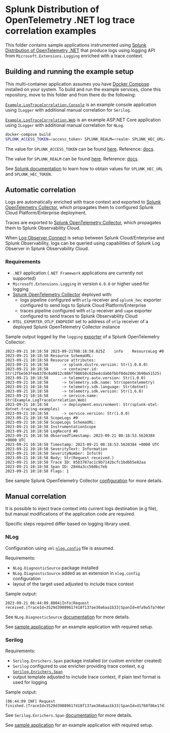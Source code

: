 # Splunk Distribution of OpenTelemetry .NET log trace correlation examples

This folder contains sample applications instrumented using
[Splunk Distribution of OpenTelemetry .NET](https://github.com/signalfx/splunk-otel-dotnet)
that produce logs using logging API from `Microsoft.Extensions.Logging` enriched with
a trace context.

## Building and running the example setup

This multi-container application assumes you have [Docker Compose](https://docs.docker.com/compose/) installed on your system.
To build and run the example services, clone this repository, move to this folder and from there do the following:

[`Example.LogTraceCorrelation.Console`](./Example.LogTraceCorrelation.Console/Program.cs) is an example console application
 using `ILogger` with additional manual correlation for `Serilog`.

 [`Example.LogTraceCorrelation.Web`](./Example.LogTraceCorrelation.Web/Program.cs) is an example ASP.NET Core application
  using `ILogger` with additional manual correlation for `NLog`.

```sh
docker-compose build
SPLUNK_ACCESS_TOKEN=<access_token> SPLUNK_REALM=<realm> SPLUNK_HEC_URL=<splunk_hec_url> SPLUNK_HEC_TOKEN=<splunk_hec_token> docker-compose up
```

The value for `SPLUNK_ACCESS_TOKEN` can be found
[here](https://app.signalfx.com/o11y/#/organization/current?selectedKeyValue=sf_section:accesstokens).
Reference: [docs](https://docs.splunk.com/Observability/admin/authentication-tokens/api-access-tokens.html#admin-api-access-tokens).

The value for `SPLUNK_REALM` can be found
[here](https://app.signalfx.com/o11y/#/myprofile).
Reference: [docs](https://docs.splunk.com/Observability/admin/allow-services.html).

See [Splunk documentation](https://docs.splunk.com/Documentation/Splunk/latest/Data/UsetheHTTPEventCollector) to learn how to obtain
values for `SPLUNK_HEC_URL` and `SPLUNK_HEC_TOKEN`.

## Automatic correlation

Logs are automatically enriched with trace context
and exported to [Splunk OpenTelemetry Collector](https://github.com/signalfx/splunk-otel-collector),
which propagates them to configured Splunk Cloud Platform/Enterprise deployment.

Traces are exported to [Splunk OpenTelemetry Collector](https://github.com/signalfx/splunk-otel-collector),
which propagates them to Splunk Observability Cloud.

When [Log Observer Connect](https://docs.splunk.com/Observability/en/logs/intro-logconnect.html)
is setup between Splunk Cloud/Enterprise and Splunk Observability, logs can be queried using
capabilities of Splunk Log Observer in Splunk Observability Cloud.

### Requirements

- `.NET` application (`.NET Framework` applications are currently not supported)
- `Microsoft.Extensions.Logging` in version `6.0.0` or higher used for logging
- [Splunk OpenTelemetry Collector](https://github.com/signalfx/splunk-otel-collector) deployed with:
  - logs pipeline configured with `otlp` receiver and `splunk_hec` exporter configured to send logs to Splunk Cloud Platform/Enterprise
  - traces pipeline configured with `otlp` receiver and `sapm` exporter configured to send traces to Splunk Observability Cloud
- `OTEL_EXPORTER_OTLP_ENDPOINT` set to address of `otlp` receiver of a deployed Splunk OpenTelemetry Collector instance

Sample output logged by the `logging` [exporter](https://github.com/open-telemetry/opentelemetry-collector/tree/68dd7d763b599146ce96d3b936f74666af9db757/exporter/loggingexporter)
of a Splunk OpenTelemetry Collector:

```text
2023-09-21 10:18:58 2023-09-21T08:18:58.025Z    info    ResourceLog #0
2023-09-21 10:18:58 Resource SchemaURL: 
2023-09-21 10:18:58 Resource attributes:
2023-09-21 10:18:58      -> splunk.distro.version: Str(1.0.0.0)
2023-09-21 10:18:58      -> container.id: Str(2fbe563f4e8370c0a9812c886f708650c02be4cda66fbbf0de286c3b90a51525)
2023-09-21 10:18:58      -> telemetry.auto.version: Str(1.0.0)
2023-09-21 10:18:58      -> telemetry.sdk.name: Str(opentelemetry)
2023-09-21 10:18:58      -> telemetry.sdk.language: Str(dotnet)
2023-09-21 10:18:58      -> telemetry.sdk.version: Str(1.6.0)
2023-09-21 10:18:58      -> service.name: Str(Example.LogTraceCorrelation.Web)
2023-09-21 10:18:58      -> deployment.environment: Str(splunk-otel-dotnet-tracing-examples)
2023-09-21 10:18:58      -> service.version: Str(1.0.0)
2023-09-21 10:18:58 ScopeLogs #0
2023-09-21 10:18:58 ScopeLogs SchemaURL: 
2023-09-21 10:18:58 InstrumentationScope  
2023-09-21 10:18:58 LogRecord #0
2023-09-21 10:18:58 ObservedTimestamp: 2023-09-21 08:18:53.5620384 +0000 UTC
2023-09-21 10:18:58 Timestamp: 2023-09-21 08:18:53.5620384 +0000 UTC
2023-09-21 10:18:58 SeverityText: Information
2023-09-21 10:18:58 SeverityNumber: Info(9)
2023-09-21 10:18:58 Body: Str(Request received.)
2023-09-21 10:18:58 Trace ID: 85b3787ac1c9b7142bcfc1bd6b5e82aa
2023-09-21 10:18:58 Span ID: 2844a3cc560bc7eb
2023-09-21 10:18:58 Flags: 1
```

See sample Splunk OpenTelemetry Collector [configuration](./otel-config.yaml) for more details.

## Manual correlation

It is possible to inject trace context into current logs destination (e.g file),
but manual modifications of the application code are required.

Specific steps required differ based on logging library used.

### NLog

Configuration using `xml` [`nlog.config`](./Example.LogTraceCorrelation.Web/nlog.config) file is assumed.

Requirements:

- `NLog.DiagnosticSource` package installed
- `NLog.DiagnosticSource` added as an extension in `nlog.config` configuration
- layout of the target used adjusted to include trace context

Sample output:

```text
2023-09-21 06:44:09.8004|Info|Request received.|TraceId=3529d39089617418f137ae30a6aa1b33|SpanId=4fa9a57a746e9a84|TraceFlags=Recorded|
```

See `NLog.DiagnosticSource` [documentation](https://github.com/NLog/NLog.DiagnosticSource) for more details.

See [sample application](./Example.LogTraceCorrelation.Web/Program.cs) for an example application
with required setup.

### Serilog

Requirements:

- `Serilog.Enrichers.Span` package installed (or custom enricher created)
- `Serilog` configured to use enricher providing trace context, e.g [`Serilog.Enrichers.Span`](https://www.nuget.org/packages/Serilog.Enrichers.Span)
- output template adjusted to include trace context, if plain text format is used for logging

Sample output:

```text
[06:44:09 INF] Request finished.|TraceId=3529d39089617418f137ae30a6aa1b33|SpanId=d1768f86e17d3bf5|TraceFlags=Recorded
```

See `Serilog.Enrichers.Span` [documentation](https://github.com/RehanSaeed/Serilog.Enrichers.Span) for more details.

See [sample application](./Example.LogTraceCorrelation.Console/Program.cs) for an example application
with required setup.
